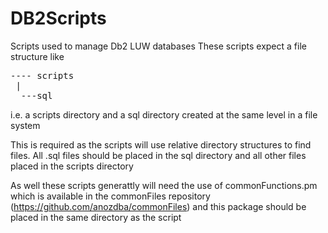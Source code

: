 # DB2Scripts
Scripts used to manage Db2 LUW databases
These scripts expect a file structure like
<pre>
---- scripts
 |
  ---sql
</pre>
  i.e. a scripts directory and a sql directory created at the same level in a file system
  
  This is required as the scripts will use relative directory structures to find files. All .sql files should be placed in the sql directory and all other files placed in the scripts directory

As well these scripts generattly will need the use of commonFunctions.pm which is available in the commonFiles repository (https://github.com/anozdba/commonFiles) and this package should be placed in the same directory as the script
